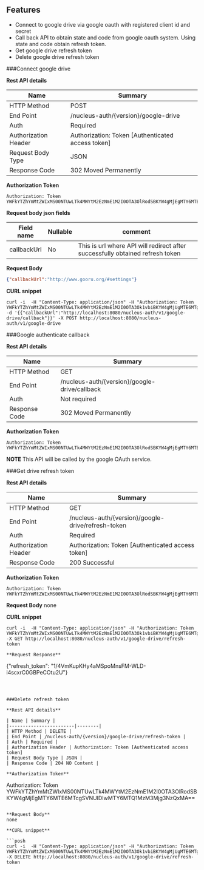Features
----------

  -  Connect to google drive via google oauth with registered client id and secret 
  -  Call back API to obtain state and code from google oauth system. Using state and code obtain refresh token.
  -  Get google drive refresh token 
  -  Delete google drive refresh token
  
###Connect google drive 

**Rest API details**

| Name | Summary |
|------------------------|--------|
| HTTP Method | POST |
| End Point | /nucleus-auth/{version}/google-drive |
| Auth | Required |
| Authorization Header | Authorization: Token [Authenticated access token]
| Request Body Type | JSON |
| Response Code | 302 Moved Permanently |

**Authorization Token**
```
Authorization: Token YWFkYTZhYmMtZWIxMS00NTUwLTk4MWYtM2EzNmE1M2I0OTA3OlRodSBKYW4gMjEgMTY6MTE6MTcgSVNUIDIwMTY6MTQ1MzM3Mjg3NzQxMA==
```

**Request body json fields**

| Field name          | Nullable | comment                            |
|---------------------|----------|------------------------------------|
| callbackUrl | No   | This is url where API will redirect after successfully obtained refresh token  |




**Request Body**

```json
{"callbackUrl":"http://www.gooru.org/#settings"}
```

**CURL snippet**

```posh
curl -i  -H "Content-Type: application/json" -H "Authorization: Token YWFkYTZhYmMtZWIxMS00NTUwLTk4MWYtM2EzNmE1M2I0OTA3Ok1vbiBKYW4gMjUgMTE6MTg6MDUgSVNUIDIwMTY6MTQ1MzcwMDg4NTQzMA==" -d '{{"callbackUrl":"http://localhost:8080/nucleus-auth/v1/google-drive/callback"}}' -X POST http://localhost:8080/nucleus-auth/v1/google-drive
```

###Google authenticate callback

**Rest API details**

| Name | Summary |
|------------------------|--------|
| HTTP Method | GET |
| End Point | /nucleus-auth/{version}/google-drive/callback |
| Auth | Not required |
| Response Code | 302 Moved Permanently |

**Authorization Token**
```
Authorization: Token YWFkYTZhYmMtZWIxMS00NTUwLTk4MWYtM2EzNmE1M2I0OTA3OlRodSBKYW4gMjEgMTY6MTE6MTcgSVNUIDIwMTY6MTQ1MzM3Mjg3NzQxMA==
```

**NOTE**
This API will be called by the google OAuth service. 


###Get drive refresh token 

**Rest API details**

| Name | Summary |
|------------------------|--------|
| HTTP Method | GET |
| End Point | /nucleus-auth/{version}/google-drive/refresh-token |
| Auth | Required |
| Authorization Header | Authorization: Token [Authenticated access token]
| Response Code | 200 Successful |

**Authorization Token**
```
Authorization: Token YWFkYTZhYmMtZWIxMS00NTUwLTk4MWYtM2EzNmE1M2I0OTA3OlRodSBKYW4gMjEgMTY6MTE6MTcgSVNUIDIwMTY6MTQ1MzM3Mjg3NzQxMA==
```


**Request Body**
none

**CURL snippet**

```posh
curl -i  -H "Content-Type: application/json" -H "Authorization: Token YWFkYTZhYmMtZWIxMS00NTUwLTk4MWYtM2EzNmE1M2I0OTA3Ok1vbiBKYW4gMjUgMTE6MTg6MDUgSVNUIDIwMTY6MTQ1MzcwMDg4NTQzMA=="  -X GET http://localhost:8080/nucleus-auth/v1/google-drive/refresh-token

**Request Response**
```
{"refresh_token": "1/4VmKupKHy4aMSpoMnsFM-WLD-i4scxrC0GBPeCOtu2U"}
```



###Delete refresh token

**Rest API details**

| Name | Summary |
|------------------------|--------|
| HTTP Method | DELETE |
| End Point | /nucleus-auth/{version}/google-drive/refresh-token |
| Auth | Required |
| Authorization Header | Authorization: Token [Authenticated access token]
| Request Body Type | JSON |
| Response Code | 204 NO Content |

**Authorization Token**
```
Authorization: Token YWFkYTZhYmMtZWIxMS00NTUwLTk4MWYtM2EzNmE1M2I0OTA3OlRodSBKYW4gMjEgMTY6MTE6MTcgSVNUIDIwMTY6MTQ1MzM3Mjg3NzQxMA==
```

**Request Body**
none

**CURL snippet**

```posh
curl -i  -H "Content-Type: application/json" -H "Authorization: Token YWFkYTZhYmMtZWIxMS00NTUwLTk4MWYtM2EzNmE1M2I0OTA3Ok1vbiBKYW4gMjUgMTE6MTg6MDUgSVNUIDIwMTY6MTQ1MzcwMDg4NTQzMA=="  -X DELETE http://localhost:8080/nucleus-auth/v1/google-drive/refresh-token






